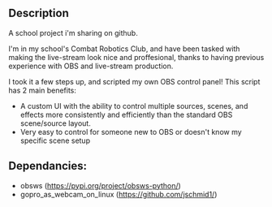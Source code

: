 
## Description

A school project i'm sharing on github.

I'm in my school's Combat Robotics Club, and have been tasked with making the live-stream look nice and proffesional, thanks to having previous experience with OBS and live-stream production.

I took it a few steps up, and scripted my own OBS control panel! This script has 2 main benefits:

+ A custom UI with the ability to control multiple sources, scenes, and effects more consistently and efficiently than the standard OBS scene/source layout.
+ Very easy to control for someone new to OBS or doesn't know my specific scene setup

## Dependancies:
+ obsws (https://pypi.org/project/obsws-python/)
+ gopro_as_webcam_on_linux (https://github.com/jschmid1/)

